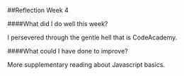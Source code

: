 ##Reflection Week 4

####What did I do well this week?

I persevered through the gentle hell that is CodeAcademy.


####What could I have done to improve?

More supplementary reading about Javascript basics.
